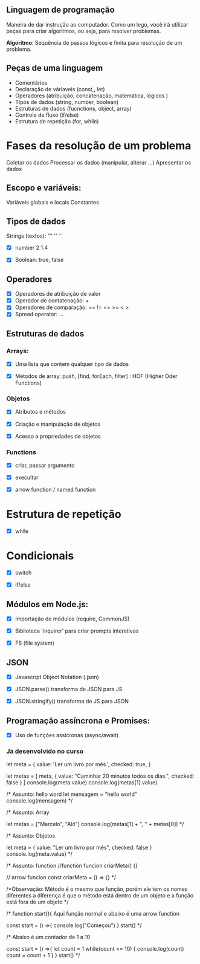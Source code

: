 ## Linguagem de programação

Maneira de dar instrução ao computador.
Como um lego, você irá utilizar peças para criar algoritmos, ou seja, para resolver problemas.

**Algoritmo**: Sequência de passos lógicos e finita para resolução de um problema.


## Peças de uma linguagem

- Comentários
- Declaração de váriaveis (const,, let)
- Operadores (atribuição, concatenação, matemática, lógicos )
- Tipos de dados (string, number, boolean)
- Estruturas de dados (fucnctions, object, array)
- Controle de fluxo (if/else)
- Estrutura de repetição (for, while)

# Fases da resolução de um problema

Coletar os dados
Processar os dados (manipular, alterar ...)
Apresentar os dados

## Escopo e variáveis:
Variáveis globais e locais
Constantes

## Tipos de dados

Strings (textos): ""   ''  ``
- [x] number 2  1.4
- [x] Boolean: true, false



## Operadores
- [x] Operadores de atribuição de valor
- [x] Operador de contatenação: +
- [x] Operadores de comparação: ==  !=   <=  >=  < > 
- [x] Spread operator: ...

## Estruturas de dados

### Arrays:

- [x] Uma lista que contem qualquer tipo de dados
- [x] Métodos de array: push, [find, forEach, filter] : HOF (Higher Oder Functions)


### Objetos

- [x] Atributos e métodos
- [x] Criação e manipulação de objetos
- [x] Acesso a propriedades de objetos


### Functions

- [x] criar, passar argumento
- [x] execultar
- [x] arrow function / named function


# Estrutura de repetição

- [x] while

# Condicionais 

- [x] switch
- [x] if/else


## Módulos em Node.js:

- [x] Importação de módulos (require, CommonJS)
- [x] Biblioteca 'inquirer' para criar prompts interativos
- [x] FS (file system)


## JSON

- [x] Javascript Object Notation (.json)
- [x] JSON.parse() transforma de JSON para JS
- [x] JSON.stringify() transforma de JS para JSON


## Programação assíncrona e Promises:

- [x] Uso de funções assícronas (async/await)







### Já desenvolvido no curso

let meta = {
    value: 'Ler um livro por mês.',
    checked: true,
}

let metas = [
    meta,
    {
        value: "Caminhar 20 minutos todos os dias.",
        checked: false
    }
]
console.log(meta.value)
console.log(metas[1].value)




/* Assunto: hello word
let mensagem = "hello world"
console.log(mensagem) */

/* Assunto: Array

let metas = ["Marcelo", "Alô"]
console.log(metas[1] + ", " + metas[0])
*/

/* Assunto: Objetos

let meta = {
    value: "Ler um livro por mês",
    checked: false
}
console.log(meta.value)
*/

/* Assunto: function 
//function
funcion criarMeta() {}


// arrow funcion
const criarMeta = () => {}
*/


/*Observação: Método é o mesmo que função, porém ele tem os nomes diferentes 
a diferença é que o método está dentro de um objeto e a função está fora de um objeto */

/* function start(){     Aqui função normal e abaixo é uma arrow function

const start = () =>{ 
    console.log("Começou")
}
start()
 */

 /* Abaixo é um contador de 1 a 10

const start = () =>{ 
    let count = 1
    while(count <= 10) {
        console.log(count)
        count = count + 1
    }
}
start()
*/